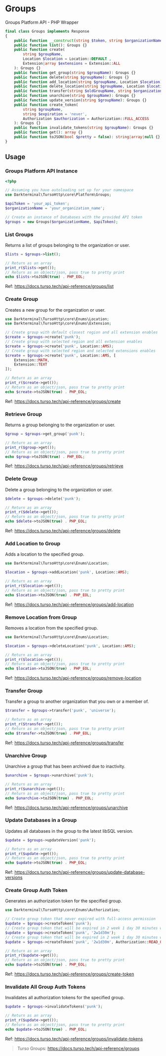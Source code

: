 # Groups

Groups Platform API - PHP Wrapper

```php
final class Groups implements Response
{
    public function __construct(string $token, string $organizationName) {}
    public function list(): Groups {}
    public function create(
        string $groupName,
        Location $location = Location::DEFAULT ,
        Extension|array $extensions = Extension::ALL
    ): Groups {}
    public function get_group(string $groupName): Groups {}
    public function delete(string $groupName): Groups {}
    public function add_location(string $groupName, Location $location): Groups {}
    public function delete_location(string $groupName, Location $location): Groups {}
    public function transfer(string $oldGroupName, string $organization): Groups {}
    public function unarchive(string $groupName): Groups {}
    public function update_version(string $groupName): Groups {}
    public function create_token(
        string $groupName,
        string $expiration = 'never',
        Authorization $authorization = Authorization::FULL_ACCESS
    ): Groups {}
    public function invalidate_tokens(string $groupName): Groups {}
    public function get(): array {}
    public function toJSON(bool $pretty = false): string|array|null {}
}
```

## Usage

### Groups Platform API Instance

```php
<?php

// Assuming you have autoloading set up for your namespace
use Darkterminal\TursoHttp\core\Platform\Groups;

$apiToken = 'your_api_token';
$organizationName = 'your_organization_name';

// Create an instance of Databases with the provided API token
$groups = new Groups($organizationName, $apiToken);
```

### List Groups

Returns a list of groups belonging to the organization or user.

```php
$lists = $groups->list();

// Return as an array
print_r($lists->get());
// Return as an object/json, pass true to pretty print
echo $lists->toJSON(true) . PHP_EOL;
```

Ref: https://docs.turso.tech/api-reference/groups/list

### Create Group

Creates a new group for the organization or user.

```php
use Darkterminal\TursoHttp\core\Enums\Location;
use Darkterminal\TursoHttp\core\Enums\Extension;

// Create group with default closest region and all extension enables
$create = $groups->create('punk');
// Create group with selected region and all extension enables
$create = $groups->create('punk', Location::AMS);
// Create group with selected region and selected extensions enables
$create = $groups->create('punk', Location::AMS, [
    Extension::MATH,
    Extension::TEXT
]);

// Return as an array
print_r($create->get());
// Return as an object/json, pass true to pretty print
echo $create->toJSON(true) . PHP_EOL;
```

Ref: https://docs.turso.tech/api-reference/groups/create

### Retrieve Group

Returns a group belonging to the organization or user.

```php
$group = $groups->get_group('punk');

// Return as an array
print_r($group->get());
// Return as an object/json, pass true to pretty print
echo $group->toJSON(true) . PHP_EOL;
```

Ref: https://docs.turso.tech/api-reference/groups/retrieve

### Delete Group

Delete a group belonging to the organization or user.

```php
$delete = $groups->delete('punk');

// Return as an array
print_r($delete->get());
// Return as an object/json, pass true to pretty print
echo $delete->toJSON(true) . PHP_EOL;
```

Ref: https://docs.turso.tech/api-reference/groups/delete

### Add Location to Group

Adds a location to the specified group.

```php
use Darkterminal\TursoHttp\core\Enums\Location;

$location = $groups->addLocation('punk', Location::AMS);

// Return as an array
print_r($location->get());
// Return as an object/json, pass true to pretty print
echo $location->toJSON(true) . PHP_EOL;
```

Ref: https://docs.turso.tech/api-reference/groups/add-location

### Remove Location from Group

Removes a location from the specified group.

```php
use Darkterminal\TursoHttp\core\Enums\Location;

$location = $groups->deleteLocation('punk', Location::AMS);

// Return as an array
print_r($location->get());
// Return as an object/json, pass true to pretty print
echo $location->toJSON(true) . PHP_EOL;
```

Ref: https://docs.turso.tech/api-reference/groups/remove-location

### Transfer Group

Transfer a group to another organization that you own or a member of.

```php
$transfer = $groups->transfer('punk', 'universe');

// Return as an array
print_r($transfer->get());
// Return as an object/json, pass true to pretty print
echo $transfer->toJSON(true) . PHP_EOL;
```

Ref: https://docs.turso.tech/api-reference/groups/transfer

### Unarchive Group

Unarchive a group that has been archived due to inactivity.

```php
$unarchive = $groups->unarchive('punk');

// Return as an array
print_r($unarchive->get());
// Return as an object/json, pass true to pretty print
echo $unarchive->toJSON(true) . PHP_EOL;
```

Ref: https://docs.turso.tech/api-reference/groups/unarchive

### Update Databases in a Group

Updates all databases in the group to the latest libSQL version.

```php
$update = $groups->updateVersion('punk');

// Return as an array
print_r($update->get());
// Return as an object/json, pass true to pretty print
echo $update->toJSON(true) . PHP_EOL;
```

Ref: https://docs.turso.tech/api-reference/groups/update-database-versions

### Create Group Auth Token

Generates an authorization token for the specified group.

```php
use Darkterminal\TursoHttp\core\Enums\Authorization;

// Create group token that never expired with full-access permission
$update = $groups->createToken('punk');
// Create group token that will be expired in 2 week 1 day 30 minutes with full-access permission
$update = $groups->createToken('punk', '2w1d30m');
// Create group token that will be expired in 2 week 1 day 30 minutes with read-only permission
$update = $groups->createToken('punk', '2w1d30m', Authorization::READ_ONLY);

// Return as an array
print_r($update->get());
// Return as an object/json, pass true to pretty print
echo $update->toJSON(true) . PHP_EOL;
```

Ref: https://docs.turso.tech/api-reference/groups/create-token

### Invalidate All Group Auth Tokens

Invalidates all authorization tokens for the specified group.

```php
$update = $groups->invalidateTokens('punk');

// Return as an array
print_r($update->get());
// Return as an object/json, pass true to pretty print
echo $update->toJSON(true) . PHP_EOL;
```

Ref: https://docs.turso.tech/api-reference/groups/invalidate-tokens

> Turso Groups: https://docs.turso.tech/api-reference/groups
